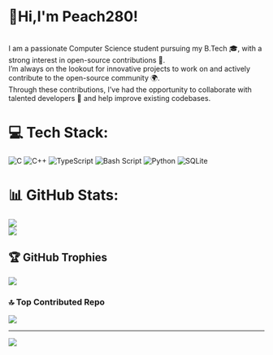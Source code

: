 # 👋Hi,I'm Peach280!
<br>I am a passionate Computer Science student pursuing my B.Tech 🎓, with a strong interest in open-source contributions 🌱.</br>I’m always on the lookout for innovative projects to work on and actively contribute to the open-source community 🌍. </br>Through these contributions, I’ve had the opportunity to collaborate with talented developers 🤝 and help improve existing codebases.</br>


# 💻 Tech Stack:
![C](https://img.shields.io/badge/c-%2300599C.svg?style=for-the-badge&logo=c&logoColor=white) ![C++](https://img.shields.io/badge/c++-%2300599C.svg?style=for-the-badge&logo=c%2B%2B&logoColor=white) ![TypeScript](https://img.shields.io/badge/typescript-%23007ACC.svg?style=for-the-badge&logo=typescript&logoColor=white) ![Bash Script](https://img.shields.io/badge/bash_script-%23121011.svg?style=for-the-badge&logo=gnu-bash&logoColor=white) ![Python](https://img.shields.io/badge/python-3670A0?style=for-the-badge&logo=python&logoColor=ffdd54) ![SQLite](https://img.shields.io/badge/sqlite-%2307405e.svg?style=for-the-badge&logo=sqlite&logoColor=white)
# 📊 GitHub Stats:

![](https://nirzak-streak-stats.vercel.app/?user=peach280&theme=dark&hide_border=false)<br/>
![](https://github-readme-stats.vercel.app/api/top-langs/?username=peach280&theme=dark&hide_border=false&include_all_commits=true&count_private=true&layout=compact)

## 🏆 GitHub Trophies
![](https://github-profile-trophy.vercel.app/?username=peach280&theme=radical&no-frame=false&no-bg=true&margin-w=4)

### 🔝 Top Contributed Repo
![](https://github-contributor-stats.vercel.app/api?username=peach280&limit=5&theme=dark&combine_all_yearly_contributions=true)

---
[![](https://visitcount.itsvg.in/api?id=peach280&icon=0&color=0)](https://visitcount.itsvg.in)


